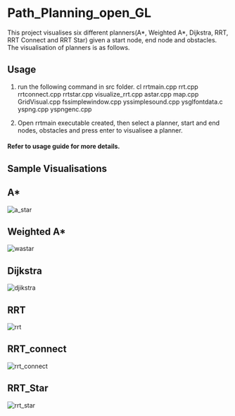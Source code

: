 # Path_Planning_open_GL

This project visualises six different planners(A*, Weighted A*, Dijkstra, RRT, RRT Connect and RRT Star) given a start node, end node and obstacles. 
The visualisation of planners is as follows.

## Usage
1) run the following command in src folder.
cl rrtmain.cpp rrt.cpp rrtconnect.cpp rrtstar.cpp visualize_rrt.cpp astar.cpp map.cpp GridVisual.cpp fssimplewindow.cpp yssimplesound.cpp ysglfontdata.c yspng.cpp yspngenc.cpp

2) Open rrtmain executable created, then select a planner, start and end nodes, obstacles and press enter to visualisee a planner.

#### Refer to usage guide for more details.

## Sample Visualisations
## A*
![a_star](https://user-images.githubusercontent.com/68541043/149853150-f6b89667-8914-42a0-984d-e03da7b5ee11.gif)

## Weighted A*
![wastar](https://user-images.githubusercontent.com/68541043/149853168-2fadcf96-4eb4-4305-8852-8519252210e1.gif)

## Dijkstra 
![djikstra](https://user-images.githubusercontent.com/68541043/149853185-e7fbd994-8a75-4713-86c0-4c5a9fa1819c.gif)

## RRT
![rrt](https://user-images.githubusercontent.com/68541043/149853195-0fb66710-4daf-409a-adfd-01d503dba89f.gif)

## RRT_connect
![rrt_connect](https://user-images.githubusercontent.com/68541043/149853205-0c67a09d-74f3-4d1b-b2e5-06c95aad3a90.gif)

## RRT_Star
![rrt_star](https://user-images.githubusercontent.com/68541043/149853214-215ca961-eec2-4636-a065-504e93549a0e.gif)
